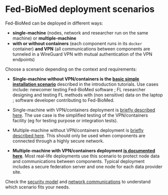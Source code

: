 # Fed-BioMed deployment scenarios

Fed-BioMed can be deployed in different ways:

* **single-machine** (nodes, network and researcher run on the same machine) or **multiple-machine**
* **with or without containers** (each component runs in its `docker` container) **and VPN** (all communications between components are tunneled in a WireGuard VPN with mutual authentication of the VPN endpoints)

Choose a scenario depending on the context and requirements:

* **Single-machine without VPN/containers is the [basic simple installation scenario](../../tutorials/installation/0-basic-software-installation.md)** described in the introduction tutorials. Use cases include: newcomer testing Fed-BioMed software ; FL researcher designing and testing FL methods with (non sensitive) data on the laptop ; software developer contributing to Fed-BioMed.

* Single-machine with VPN/containers deployment is [briefly described here](https://gitlab.inria.fr/fedbiomed/fedbiomed/-/tree/master/README.md#install-and-run-in-vpndevelopment-environment). The use case is the simplified testing of the VPN/containers facility (eg for testing purpose or integration tests).

* Multiple-machine without VPN/containers deployment is [briefly described here](https://gitlab.inria.fr/fedbiomed/fedbiomed/-/blob/master/README.md#run-the-node-part). This should only be used when components are connected through a highly secure network.

* **Multiple-machine with VPN/containers deployment [is documented here](./deployment-vpn.md)**. Most real-life deployments use this scenario to protect node data and communications between components. Typical deployment includes a secure federation server and one node for each data provider site.

Check the [security model](./security-model.md) and [network communications](./matrix.md) to understand which scenario fits your needs.
